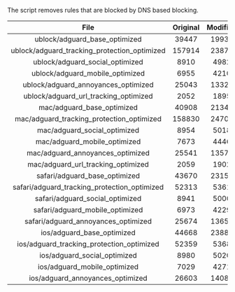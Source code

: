 The script removes rules that are blocked by DNS based blocking.


| File | Original | Modified |
|:----:|:-----:|:-----:|
| ublock/adguard_base_optimized | 39447 | 19936 |
| ublock/adguard_tracking_protection_optimized | 157914 | 23879 |
| ublock/adguard_social_optimized | 8910 | 4982 |
| ublock/adguard_mobile_optimized | 6955 | 4210 |
| ublock/adguard_annoyances_optimized | 25043 | 13322 |
| ublock/adguard_url_tracking_optimized | 2052 | 1895 |
| mac/adguard_base_optimized | 40908 | 21341 |
| mac/adguard_tracking_protection_optimized | 158830 | 24704 |
| mac/adguard_social_optimized | 8954 | 5018 |
| mac/adguard_mobile_optimized | 7673 | 4446 |
| mac/adguard_annoyances_optimized | 25541 | 13579 |
| mac/adguard_url_tracking_optimized | 2059 | 1902 |
| safari/adguard_base_optimized | 43670 | 23158 |
| safari/adguard_tracking_protection_optimized | 52313 | 5361 |
| safari/adguard_social_optimized | 8941 | 5000 |
| safari/adguard_mobile_optimized | 6973 | 4229 |
| safari/adguard_annoyances_optimized | 25674 | 13655 |
| ios/adguard_base_optimized | 44668 | 23880 |
| ios/adguard_tracking_protection_optimized | 52359 | 5368 |
| ios/adguard_social_optimized | 8980 | 5020 |
| ios/adguard_mobile_optimized | 7029 | 4271 |
| ios/adguard_annoyances_optimized | 26603 | 14085 |